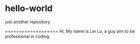 # hello-world
just another repository

===================
Hi,
My name is Lei Lu, a guy aim to be professional in coding.
